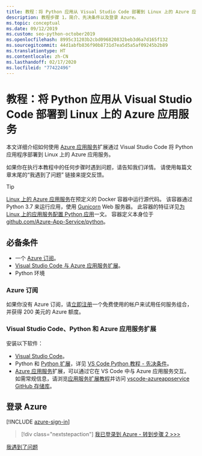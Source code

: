 ```yaml
---
title: 教程：将 Python 应用从 Visual Studio Code 部署到 Linux 上的 Azure 应用服务
description: 教程步骤 1，简介、先决条件以及登录 Azure。
ms.topic: conceptual
ms.date: 09/12/2019
ms.custom: seo-python-october2019
ms.openlocfilehash: 8995c31203b2cbd096820832beb3d6a7d165f132
ms.sourcegitcommit: 44d1abfb836f90b8731d7ea5d5a5af09245b2b89
ms.translationtype: HT
ms.contentlocale: zh-CN
ms.lasthandoff: 02/17/2020
ms.locfileid: "77422496"
---
```

# <a name="tutorial-deploy-python-apps-to-azure-app-service-on-linux-from-visual-studio-code"></a>教程：将 Python 应用从 Visual Studio Code 部署到 Linux 上的 Azure 应用服务

本文详细介绍如何使用 [Azure 应用服务](https://marketplace.visualstudio.com/items?itemName=ms-azuretools.vscode-azureappservice)扩展通过 Visual Studio Code 将 Python 应用程序部署到 Linux 上的 Azure 应用服务。

如果你在执行本教程中的任何步骤时遇到问题，请告知我们详情。 请使用每篇文章末尾的“我遇到了问题”  链接来提交反馈。

> [!TIP]
> [Linux 上的 Azure 应用服务](https://docs.microsoft.com/azure/app-service/containers/app-service-linux-intro)在预定义的 Docker 容器中运行源代码。 该容器通过 Python 3.7 来运行应用，使用 [Gunicorn](https://gunicorn.org) Web 服务器。 此容器的特征详见[为 Linux 上的应用服务配置 Python 应用](https://docs.microsoft.com/azure/app-service/containers/how-to-configure-python)一文。 容器定义本身位于 [github.com/Azure-App-Service/python](https://github.com/Azure-App-Service/python/tree/master/3.7)。

## <a name="prerequisites"></a>必备条件

- 一个 [Azure 订阅](#azure-subscription)。
- [Visual Studio Code 与 Azure 应用服务扩展](#visual-studio-code-python-and-the-azure-app-service-extension)。
- Python 环境

### <a name="azure-subscription"></a>Azure 订阅

如果你没有 Azure 订阅，请[立即注册](https://azure.microsoft.com/free/?utm_source=campaign&utm_campaign=vscode-tutorial-appservice-extension&mktingSource=vscode-tutorial-appservice-extension)一个免费使用的帐户来试用任何服务组合，并获得 200 美元的 Azure 额度。

### <a name="visual-studio-code-python-and-the-azure-app-service-extension"></a>Visual Studio Code、Python 和 Azure 应用服务扩展

安装以下软件：

- [Visual Studio Code](https://code.visualstudio.com/)。
- Python 和 [Python 扩展](https://marketplace.visualstudio.com/items?itemName=ms-python.python)，详见 [VS Code Python 教程 - 先决条件](https://code.visualstudio.com/docs/python/python-tutorial)。
- [Azure 应用服务](vscode:extension/ms-azuretools.vscode-azureappservice)扩展，可以通过它在 VS Code 中与 Azure 应用服务交互。 如需常规信息，请浏览[应用服务扩展教程](https://code.visualstudio.com/tutorials/app-service-extension/getting-started)并访问 [vscode-azureappservice GitHub 存储库](https://github.com/Microsoft/vscode-azureappservice)。

## <a name="sign-in-to-azure"></a>登录 Azure

[!INCLUDE [azure-sign-in](includes/azure-sign-in.md)]

> [!div class="nextstepaction"]
> [我已登录到 Azure - 转到步骤 2 >>>](tutorial-deploy-app-service-on-linux-02.md)

[我遇到了问题](https://www.research.net/r/PWZWZ52?tutorial=vscode-appservice-python&step=01-verify-prerequisites)
